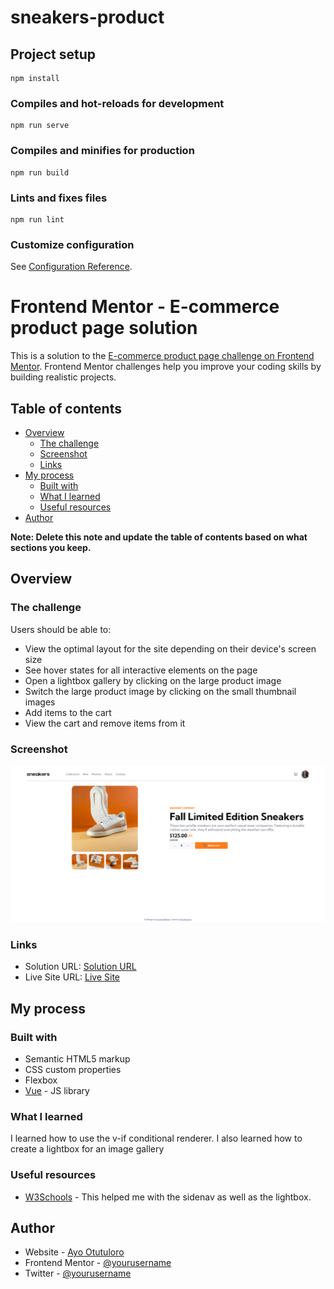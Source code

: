 # sneakers-product

## Project setup
```
npm install
```

### Compiles and hot-reloads for development
```
npm run serve
```

### Compiles and minifies for production
```
npm run build
```

### Lints and fixes files
```
npm run lint
```

### Customize configuration
See [Configuration Reference](https://cli.vuejs.org/config/).


# Frontend Mentor - E-commerce product page solution

This is a solution to the [E-commerce product page challenge on Frontend Mentor](https://www.frontendmentor.io/challenges/ecommerce-product-page-UPsZ9MJp6). Frontend Mentor challenges help you improve your coding skills by building realistic projects.

## Table of contents

- [Overview](#overview)
  - [The challenge](#the-challenge)
  - [Screenshot](#screenshot)
  - [Links](#links)
- [My process](#my-process)
  - [Built with](#built-with)
  - [What I learned](#what-i-learned)
  - [Useful resources](#useful-resources)
- [Author](#author)

**Note: Delete this note and update the table of contents based on what sections you keep.**

## Overview

### The challenge

Users should be able to:

- View the optimal layout for the site depending on their device's screen size
- See hover states for all interactive elements on the page
- Open a lightbox gallery by clicking on the large product image
- Switch the large product image by clicking on the small thumbnail images
- Add items to the cart
- View the cart and remove items from it

### Screenshot

![](./src/assets/images/screenshot.png)

### Links

- Solution URL: [Solution URL](https://www.frontendmentor.io/challenges/ecommerce-product-page-UPsZ9MJp6/hub?share=true)
- Live Site URL: [Live Site](https://sneakers-product.onrender.com)

## My process

### Built with

- Semantic HTML5 markup
- CSS custom properties
- Flexbox
- [Vue](https://vuejs.org/) - JS library

### What I learned

I learned how to use the v-if conditional renderer. I also learned how to create a lightbox for an image gallery

### Useful resources

- [W3Schools](https://www.w3schools.com) - This helped me with the sidenav as well as the lightbox.


## Author

- Website - [Ayo Otutuloro](https://darkerarcher.netlify.app)
- Frontend Mentor - [@yourusername](https://www.frontendmentor.io/profile/darkerarcher)
- Twitter - [@yourusername](https://www.twitter.com/DarkerArcher)
